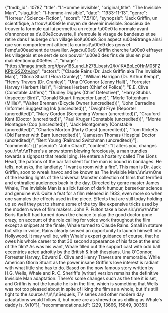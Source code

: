 {"tmdb_id": 10787, "title": "L'Homme invisible", "original_title": "The Invisible Man", "slug_title": "l-homme-invisible", "date": "1933-11-13", "genre": "Horreur / Science-Fiction", "score": "7.5/10", "synopsis": "Jack Griffin, un scientifique, a trouv\u00e9 le moyen de devenir invisible. Soucieux de trouver la formule qui lui permettra un retour \u00e0 la normale avant d'annoncer sa d\u00e9couverte, il s'enroule le visage de bandeaux et se retire dans l'auberge d'un village isol\u00e9. Son aspect \u00e9trange ainsi que son comportement attirent la curiosit\u00e9 des gens et l'emp\u00eachent de travailler. Agac\u00e9, Griffin cherche \u00e0 effrayer les villageois et se sert de son pouvoir \u00e0 des fins de plus en plus malintentionn\u00e9es...", "image": "https://image.tmdb.org/t/p/w185_and_h278_bestv2/kViKABpLc0HnM05FZKPbjGS2Xtv.jpg", "actors": ["Claude Rains (Dr. Jack Griffin aka The Invisible Man)", "Gloria Stuart (Flora Cranley)", "William Harrigan (Dr. Arthur Kemp)", "Henry Travers (Dr. Cranley)", "Una O'Connor (Jenny Hall)", "Forrester Harvey (Herbert Hall)", "Holmes Herbert (Chief of Police)", "E.E. Clive (Constable Jaffers)", "Dudley Digges (Chief Detective)", "Harry Stubbs (Inspector Bird)", "Donald Stuart (Inspector Lane)", "Merle Tottenham (Millie)", "Walter Brennan (Bicycle Owner (uncredited))", "John Carradine (Informer Suggesting Ink (uncredited))", "Dwight Frye (Reporter (uncredited))", "Mary Gordon (Screaming Woman (uncredited))", "Crauford Kent (Doctor (uncredited))", "Paul Kruger (Constable (uncredited))", "Monte Montague (Cop (uncredited))", "Jack Montgomery (Constable (uncredited))", "Charles Morton (Party Guest (uncredited))", "Tom Ricketts (Old Farmer with Barn (uncredited))", "Jameson Thomas (Hospital Doctor (uncredited))", "Bert Young (Railroad Switchman (uncredited))"], "comments": [{"pseudo": "John Chard", "content": "It alters you, changes you.\r\n\r\nThere's a snow storm blowing ferociously, a man trundles towards a signpost that reads Iping. He enters a hostelry called The Lions Head, the patrons of the bar fall silent for the man is bound in bandages. He tells, not asks, the landlady; \"I want a room with a fire\". This man is Dr. Jack Griffin, soon to wreak havoc and be known as The Invisible Man.\r\n\r\nOne of the leading lights of the Universal Monster collection of films that terrified and enthralled audiences back in the day. Directed by genre master James Whale, The Invisible Man is a slick fusion of dark humour, berserker science and genuine evil. Quite a feat for a film released in 1933, even more so when one samples the effects used in the piece. Effects that are still today holding up so well they put to shame some of the toy like expensive tricks used by the modern wave of film makers. John P. Fulton take a bow sir.\r\n\r\nAfter Boris Karloff had turned down the chance to play the good doctor gone crazy, on account of the role calling for voice work throughout the film except a snippet at the finale, Whale turned to Claude Rains. Small in stature but silky in voice, Rains clearly sensed an opportunity to launch himself into Hollywood. It may well be, with Whale's expert guidance of course, that he owes his whole career to that 30 second appearance of his face at the end of the film? As was his want, Whale filled out the support cast with odd ball eccentrics acted adroitly by the British & Irish thespians. Una O'Connor, Forrester Harvey, Edward E. Clive and Henry Travers are memorable. While American Gloria Stuart as the power insane Griffin's love interest is radiant with what little she has to do. Based on the now famous story written by H.G. Wells, Whale and R. C. Sheriff's (writer) version remains the definitive Invisible Man adaptation. There's some changes such as the time it is set, and Griffin is not the lunatic he is in the film, which is something that Wells was not too pleased about in spite of liking the film as a whole, but it's still tight to the source.\r\n\r\nSequels, TV series and other modern day adaptations would follow it, but none are as shrewd or as chilling as Whale's daddy is. 9/10"}], "recommandations_id": [229, 13666, 15849, 3035]}